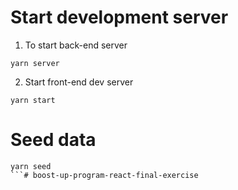 # Start development server
1. To start back-end server
```
yarn server
```
2. Start front-end dev server
```
yarn start
```
# Seed data
```
yarn seed
```#   b o o s t - u p - p r o g r a m - r e a c t - f i n a l - e x e r c i s e  
 